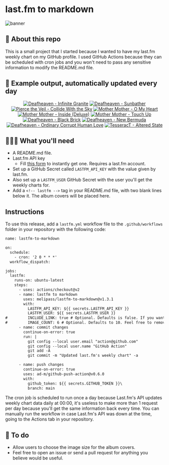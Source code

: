 # last.fm to markdown

![banner](banner.png)

## 🤖 About this repo
This is a small project that I started because I wanted to have my last.fm weekly chart on my GitHub profile. I used GitHub Actions because they can be scheduled with cron jobs and you won't need to pass any sensitive information to modify the README.md file.

## 🎵 Example output, automatically updated every day
<!-- lastfm -->
<p align="center"><a href="https://www.last.fm/music/Deafheaven/Infinite+Granite"><img src="https://lastfm.freetls.fastly.net/i/u/64s/6f8258cdca8879915ccf7fd0043863de.jpg" title="Deafheaven - Infinite Granite"></a> <a href="https://www.last.fm/music/Deafheaven/Sunbather"><img src="https://lastfm.freetls.fastly.net/i/u/64s/8a6a1123bb124e4890f20c956a63e734.png" title="Deafheaven - Sunbather"></a> <a href="https://www.last.fm/music/Pierce+the+Veil/Collide+With+the+Sky"><img src="https://lastfm.freetls.fastly.net/i/u/64s/557643a8faaa35768cb6088f576fed30.jpg" title="Pierce the Veil - Collide With the Sky"></a> <a href="https://www.last.fm/music/Mother+Mother/O+My+Heart"><img src="https://lastfm.freetls.fastly.net/i/u/64s/826cd46695ae445ca9db6ca7d694cdc0.png" title="Mother Mother - O My Heart"></a> <a href="https://www.last.fm/music/Mother+Mother/Inside+(Deluxe)"><img src="https://lastfm.freetls.fastly.net/i/u/64s/e9ea769af22ea5378c715c8912429ed4.jpg" title="Mother Mother - Inside (Deluxe)"></a> <a href="https://www.last.fm/music/Mother+Mother/Touch+Up"><img src="https://lastfm.freetls.fastly.net/i/u/64s/59ffa3a67be14e14ce90bfeeefcd7493.jpg" title="Mother Mother - Touch Up"></a> <a href="https://www.last.fm/music/Deafheaven/Black+Brick"><img src="https://lastfm.freetls.fastly.net/i/u/64s/1a5aaadf58ec51030d42d6ad83786eb6.jpg" title="Deafheaven - Black Brick"></a> <a href="https://www.last.fm/music/Deafheaven/New+Bermuda"><img src="https://lastfm.freetls.fastly.net/i/u/64s/60d9ba6c2d960a49646ccba69de73b63.jpg" title="Deafheaven - New Bermuda"></a> <a href="https://www.last.fm/music/Deafheaven/Ordinary+Corrupt+Human+Love"><img src="https://lastfm.freetls.fastly.net/i/u/64s/14499c4d27be2a70c9483f44faccdbfc.jpg" title="Deafheaven - Ordinary Corrupt Human Love"></a> <a href="https://www.last.fm/music/TesseracT/Altered+State"><img src="https://lastfm.freetls.fastly.net/i/u/64s/f9423553d24546d88bb55c1fc93e9d6f.png" title="TesseracT - Altered State"></a> </p>

          
## 👩🏽‍💻 What you'll need
* A README.md file.
* Last.fm API key
  * Fill [this form](https://www.last.fm/api/account/create) to instantly get one. Requires a last.fm account.
* Set up a GitHub Secret called ```LASTFM_API_KEY``` with the value given by last.fm.
* Also set up a ```LASTFM_USER``` GitHub Secret with the user you'll get the weekly charts for.
* Add a ```<!-- lastfm -->``` tag in your README.md file, with two blank lines below it. The album covers will be placed here.

## Instructions
To use this release, add a ```lastfm.yml``` workflow file to the ```.github/workflows``` folder in your repository with the following code:
```diff
name: lastfm-to-markdown

on:
  schedule:
    - cron: '2 0 * * *'
  workflow_dispatch:

jobs:
  lastfm:
    runs-on: ubuntu-latest
    steps:
      - uses: actions/checkout@v2
      - name: lastfm to markdown
        uses: melipass/lastfm-to-markdown@v1.3.1
        with:
          LASTFM_API_KEY: ${{ secrets.LASTFM_API_KEY }}
          LASTFM_USER: ${{ secrets.LASTFM_USER }}
#         INCLUDE_LINK: true # Optional. Defaults is false. If you want to include the link to the album page, set this to true.
#         IMAGE_COUNT: 6 # Optional. Defaults to 10. Feel free to remove this line if you want.
      - name: commit changes
        continue-on-error: true
        run: |
          git config --local user.email "action@github.com"
          git config --local user.name "GitHub Action"
          git add -A
          git commit -m "Updated last.fm's weekly chart" -a

      - name: push changes
        continue-on-error: true
        uses: ad-m/github-push-action@v0.6.0
        with:
          github_token: ${{ secrets.GITHUB_TOKEN }}\
          branch: main
```
The cron job is scheduled to run once a day because Last.fm's API updates weekly chart data daily at 00:00, it's useless to make more than 1 request per day because you'll get the same information back every time. You can manually run the workflow in case Last.fm's API was down at the time, going to the Actions tab in your repository.

## 🚧 To do
* Allow users to choose the image size for the album covers.
* Feel free to open an issue or send a pull request for anything you believe would be useful.
